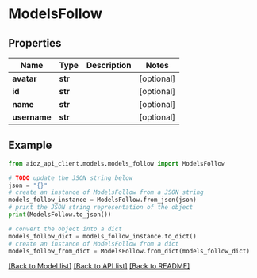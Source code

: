 # ModelsFollow


## Properties

Name | Type | Description | Notes
------------ | ------------- | ------------- | -------------
**avatar** | **str** |  | [optional] 
**id** | **str** |  | [optional] 
**name** | **str** |  | [optional] 
**username** | **str** |  | [optional] 

## Example

```python
from aioz_api_client.models.models_follow import ModelsFollow

# TODO update the JSON string below
json = "{}"
# create an instance of ModelsFollow from a JSON string
models_follow_instance = ModelsFollow.from_json(json)
# print the JSON string representation of the object
print(ModelsFollow.to_json())

# convert the object into a dict
models_follow_dict = models_follow_instance.to_dict()
# create an instance of ModelsFollow from a dict
models_follow_from_dict = ModelsFollow.from_dict(models_follow_dict)
```
[[Back to Model list]](../README.md#documentation-for-models) [[Back to API list]](../README.md#documentation-for-api-endpoints) [[Back to README]](../README.md)


